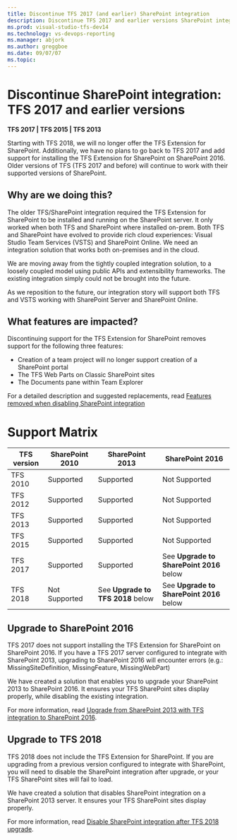 ```yaml
---
title: Discontinue TFS 2017 (and earlier) SharePoint integration
description: Discontinue TFS 2017 and earlier versions SharePoint integration
ms.prod: visual-studio-tfs-dev14
ms.technology: vs-devops-reporting
ms.manager: abjork
ms.author: greggboe
ms.date: 09/07/07
ms.topic: 
---
```


# Discontinue SharePoint integration: TFS 2017 and earlier versions

**TFS 2017 | TFS 2015 | TFS 2013** 

Starting with TFS 2018, we will no longer offer the TFS Extension for SharePoint.  Additionally, we have no plans to go back to TFS 2017 and add support for installing the TFS Extension for SharePoint on SharePoint 2016. Older versions of TFS (TFS 2017 and before) will continue to work with their supported versions of SharePoint.

## Why are we doing this?

The older TFS/SharePoint integration required the TFS Extension for SharePoint to be installed and running on the SharePoint server. It only worked when both TFS and SharePoint where installed on-prem. Both TFS and SharePoint have evolved to provide rich cloud experiences: Visual Studio Team Services (VSTS) and SharePoint Online. We need an integration solution that works both on-premises and in the cloud.

We are moving away from the tightly coupled integration solution, to a loosely coupled model using public APIs and extensibility frameworks.  The existing integration simply could not be brought into the future.

As we reposition to the future, our integration story will support both TFS and VSTS working with SharePoint Server and SharePoint Online. 

## What features are impacted?
 
Discontinuing support for the TFS Extension for SharePoint removes support for the following three features:
* Creation of a team project will no longer support creation of a SharePoint portal 
* The TFS Web Parts on Classic SharePoint sites 
* The Documents pane within Team Explorer 

For a detailed description and suggested replacements, read [Features removed when disabling SharePoint integration](./features-removed-when-disabling-sharepoint-integration.md)

# Support Matrix
| TFS version | SharePoint 2010 | SharePoint 2013 | SharePoint 2016 |
| ---      | ---             | ---             | ---             |
| TFS 2010 | Supported       | Supported       | Not Supported   |
| TFS 2012 | Supported       | Supported       | Not Supported   | 
| TFS 2013 | Supported       | Supported       | Not Supported   |
| TFS 2015 | Supported       | Supported       | Not Supported   |
| TFS 2017 | Supported       | Supported       | See **Upgrade to SharePoint 2016** below|
| TFS 2018 | Not Supported   | See **Upgrade to TFS 2018** below   | See **Upgrade to SharePoint 2016** below     |

## Upgrade to SharePoint 2016
TFS 2017 does not support installing the TFS Extension for SharePoint on SharePoint 2016. If you have a TFS 2017 server configured to integrate with SharePoint 2013, upgrading to SharePoint 2016 will encounter errors (e.g.: MissingSiteDefinition, MissingFeature, MissingWebPart)

We have created a solution that enables you to upgrade your SharePoint 2013 to SharePoint 2016. It ensures your TFS SharePoint sites display properly, while disabling the existing integration. 

For more information, read [Upgrade from SharePoint 2013 with TFS integration to SharePoint 2016](./upgrade-from-sharepoint2013-to-sharepoint-2106.md).

## Upgrade to TFS 2018
TFS 2018 does not include the TFS Extension for SharePoint. If you are upgrading from a previous version configured to integrate with SharePoint, you will need to disable the SharePoint integration after upgrade, or your TFS SharePoint sites will fail to load.

We have created a solution that disables SharePoint integration on a SharePoint 2013 server. It ensures your TFS SharePoint sites display properly.

For more information, read [Disable SharePoint integration after TFS 2018 upgrade](disable-tfs-sharepoint-integration-after-tfs-2018-upgrade.md).










